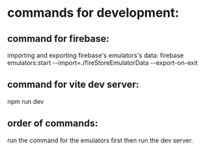 # commands for development:

## command for firebase:
importing and exporting firebase's emulators's data:
firebase emulators:start --import=./fireStoreEmulatorData --export-on-exit


## command for vite dev server:
npm run dev


## order of commands:
run the command for the emulators first
then run the dev server.

